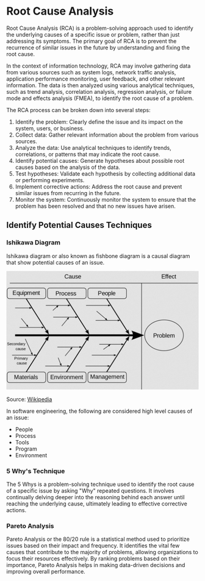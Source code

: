 # Root Cause Analysis

Root Cause Analysis (RCA) is a problem-solving approach used to identify the underlying causes of a specific issue or problem, rather than just addressing its symptoms. The primary goal of RCA is to prevent the recurrence of similar issues in the future by understanding and fixing the root cause.

In the context of information technology, RCA may involve gathering data from various sources such as system logs, network traffic analysis, application performance monitoring, user feedback, and other relevant information. The data is then analyzed using various analytical techniques, such as trend analysis, correlation analysis, regression analysis, or failure mode and effects analysis (FMEA), to identify the root cause of a problem.

The RCA process can be broken down into several steps:
1. Identify the problem: Clearly define the issue and its impact on the system, users, or business.
2. Collect data: Gather relevant information about the problem from various sources.
3. Analyze the data: Use analytical techniques to identify trends, correlations, or patterns that may indicate the root cause.
4. Identify potential causes: Generate hypotheses about possible root causes based on the analysis of the data.
5. Test hypotheses: Validate each hypothesis by collecting additional data or performing experiments.
6. Implement corrective actions: Address the root cause and prevent similar issues from recurring in the future.
7. Monitor the system: Continuously monitor the system to ensure that the problem has been resolved and that no new issues have arisen.

## Identify Potential Causes Techniques

### Ishikawa Diagram

Ishikawa diagram or also known as fishbone diagram is a causal diagram that show potential causes of an issue.

<p align="center"><img src="../assets/ishikawa-diagram.png" style="width:1000px"/></p>

Source: [Wikipedia](https://en.wikipedia.org/wiki/Ishikawa_diagram)

In software engineering, the following are considered high level causes of an issue:

- People
- Process
- Tools
- Program
- Environment

### 5 Why's Technique

The 5 Whys is a problem-solving technique used to identify the root cause of a specific issue by asking "Why" repeated questions. It involves continually delving deeper into the reasoning behind each answer until reaching the underlying cause, ultimately leading to effective corrective actions.

### Pareto Analysis

Pareto Analysis or the 80/20 rule is a statistical method used to prioritize issues based on their impact and frequency. It identifies the vital few causes that contribute to the majority of problems, allowing organizations to focus their resources effectively. By ranking problems based on their importance, Pareto Analysis helps in making data-driven decisions and improving overall performance.
